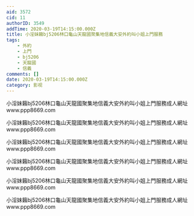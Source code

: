 ```yaml
---
aid: 3572
cid: 11
authorID: 3549
addTime: 2020-03-19T14:15:00.000Z
title: 小淫妹籟bj5206林口龜山天龍國聚集地信義大安外約叫小姐上門服務
tags:
    - 外約
    - 上門
    - bj5206
    - 天龍國
    - 信義
comments: []
date: 2020-03-19T14:15:00.000Z
category: 影视
---
```


小淫妹籟bj5206林口龜山天龍國聚集地信義大安外約叫小姐上門服務成人網址www.ppp8669.com

小淫妹籟bj5206林口龜山天龍國聚集地信義大安外約叫小姐上門服務成人網址www.ppp8669.com

小淫妹籟bj5206林口龜山天龍國聚集地信義大安外約叫小姐上門服務成人網址www.ppp8669.com

小淫妹籟bj5206林口龜山天龍國聚集地信義大安外約叫小姐上門服務成人網址www.ppp8669.com

小淫妹籟bj5206林口龜山天龍國聚集地信義大安外約叫小姐上門服務成人網址www.ppp8669.com

小淫妹籟bj5206林口龜山天龍國聚集地信義大安外約叫小姐上門服務成人網址www.ppp8669.com
